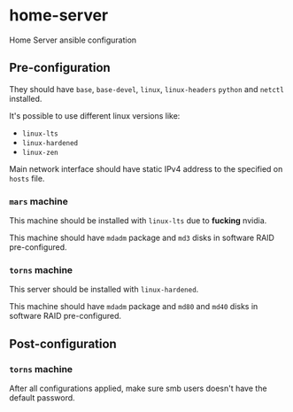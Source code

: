 # home-server
Home Server ansible configuration

## Pre-configuration

They should have `base`, `base-devel`, `linux`, `linux-headers`
`python` and `netctl` installed.

It's possible to use different linux versions like:
- `linux-lts`
- `linux-hardened`
- `linux-zen`

Main network interface should have static IPv4 address to the specified on
`hosts` file.

### `mars` machine

This machine should be installed with `linux-lts` due to **fucking** nvidia.

This machine should have `mdadm` package and `md3` disks in software RAID
pre-configured.

### `torns` machine

This server should be installed with `linux-hardened`.

This machine should have `mdadm` package and `md80` and `md40` disks in software
RAID pre-configured.

## Post-configuration

### `torns` machine

After all configurations applied, make sure smb users doesn't have the default
password.
